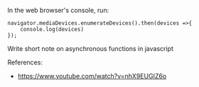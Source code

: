 
In the web browser's console, run:

```
navigator.mediaDevices.enumerateDevices().then(devices =>{
    console.log(devices)
});
```

Write short note on asynchronous functions in javascript




References:
* https://www.youtube.com/watch?v=nhX9EUGIZ6o



